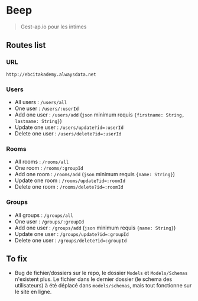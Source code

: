 # Beep
> Gest-ap.io pour les intimes
## Routes list
### URL
`http://ebcitakademy.alwaysdata.net`
### Users
* All users : `/users/all`
* One user : `/users/:userId`
* Add one user : `/users/add` (`json` minimum requis `{firstname: String, lastname: String}`)
* Update one user : `/users/update?id=:userId`
* Delete one user : `/users/delete?id=:userId`
### Rooms
* All rooms : `/rooms/all`
* One room : `/rooms/:groupId`
* Add one room : `/rooms/add` (`json` minimum requis `{name: String}`)
* Update one room : `/rooms/update?id=:roomId` 
* Delete one room : `/rooms/delete?id=:roomId`
### Groups
* All groups : `/groups/all`
* One user : `/groups/:groupId`
* Add one user : `/groups/add` (`json` minimum requis `{name: String}`)
* Update one user : `/groups/update?id=:groupId`
* Delete one user : `/groups/delete?id=:groupId`
## To fix
* Bug de fichier/dossiers sur le repo, le dossier `Models` et `Models/Schemas` n'existent plus. Le fichier dans le dernier dossier (le schema des utilisateurs) à été déplacé dans `models/schemas`, mais tout fonctionne sur le site en ligne.